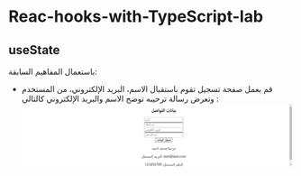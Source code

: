 # Reac-hooks-with-TypeScript-lab

## useState
باستعمال المفاهيم السابقة:
- قم بعمل صفحة تسجيل تقوم باستقبال الاسم، البريد الإلكتروني، من المستخدم وتعرض رسالة ترحيبه توضح الاسم والبريد الإلكتروني كالتالي :
 ![usestate-ex01](https://raw.githubusercontent.com/Tuwaiq-Academy-Training/Reac-hooks-with-TypeScript-lab/main/localhost_3000__.png)
